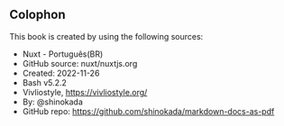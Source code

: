 <section id="colophon" role="doc-colophon">

## Colophon

This book is created by using the following sources:

- Nuxt - Português(BR)
- GitHub source: nuxt/nuxtjs.org
- Created: 2022-11-26
- Bash v5.2.2
- Vivliostyle, https://vivliostyle.org/
- By: @shinokada
- GitHub repo: https://github.com/shinokada/markdown-docs-as-pdf

</section>
